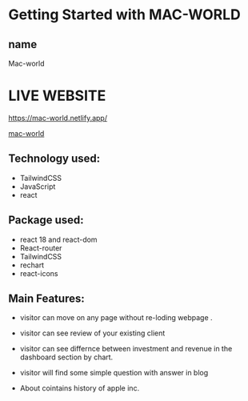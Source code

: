# Getting Started with MAC-WORLD

## name

Mac-world

#  LIVE WEBSITE 


https://mac-world.netlify.app/


[mac-world](https://mac-world.netlify.app/)


## Technology used:

- TailwindCSS
- JavaScript
- react

## Package used:

- react 18 and react-dom
- React-router
- TailwindCSS
- rechart
- react-icons


## Main Features:

- visitor can move on any page without re-loding webpage .

- visitor can see review of your existing client

- visitor can see differnce between investment and revenue in the dashboard section by chart.

- visitor will find some simple question with answer in blog

- About cointains history of apple inc.